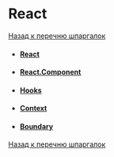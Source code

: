 # React

[Назад к перечню шпаргалок][back]

- #### [React](react.md)
- #### [React.Component](react-component.md)
- #### [Hooks](hooks.md)
- #### [Context](context.md)
- #### [Boundary](boundary.md)

[Назад к перечню шпаргалок][back]

[back]: <../.> "Назад к перечню шпаргалок"